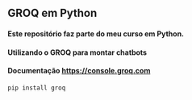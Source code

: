 ## GROQ em Python

#### Este repositório faz parte do meu curso em Python.
#### Utilizando o GROQ para montar chatbots
#### Documentação https://console.groq.com

```
pip install groq
```
